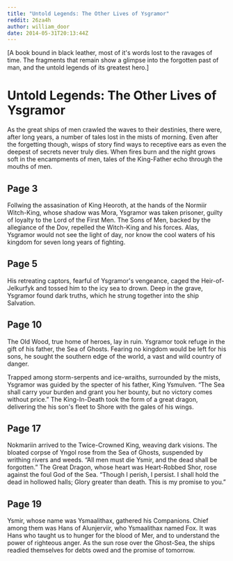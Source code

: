 ```yaml
---
title: "Untold Legends: The Other Lives of Ysgramor"
reddit: 26za4h
author: william_door
date: 2014-05-31T20:13:44Z
---
```


[A book bound in black leather, most of it's words lost to the ravages of time. The fragments that remain show a glimpse into the forgotten past of man, and the untold legends of its greatest hero.]

# Untold Legends: The Other Lives of Ysgramor

As the great ships of men crawled the waves to their destinies, there were, after long years, a number of tales lost in the mists of morning. Even after the forgetting though, wisps of story find ways to receptive ears as even the deepest of secrets never truly dies. When fires burn and the night grows soft in the encampments of men, tales of the King-Father echo through the mouths of men.


## Page 3
Follwing the assasination of King Heoroth, at the hands of the Normiir Witch-King, whose shadow was Mora, Ysgramor was taken prisoner, guilty of loyalty to the Lord of the First Men. The Sons of Men, backed by the allegiance of the Dov, repelled the Witch-King and his forces. Alas, Ysgramor would not see the light of day, nor know the cool waters of his kingdom for seven long years of fighting.


## Page 5
His retreating captors, fearful of Ysgramor's vengeance, caged the Heir-of-Jelkurfyk and tossed him to the icy sea to drown. Deep in the grave, Ysgramor found dark truths, which he strung together into the ship Salvation.


## Page 10
The Old Wood, true home of heroes, lay in ruin. Ysgramor took refuge in the gift of his father, the Sea of Ghosts. Fearing no kingdom would be left for his sons, he sought the southern edge of the world, a vast and wild country of danger.

Trapped among storm-serpents and ice-wraiths, surrounded by the mists, Ysgramor was guided by the specter of his father, King Ysmulven. “The Sea shall carry your burden and grant you her bounty, but no victory comes without price.” The King-In-Death took the form of a great dragon, delivering the his son's fleet to Shore with the gales of his wings.


## Page 17
Nokmariin arrived to the Twice-Crowned King, weaving dark visions. The bloated corpse of Yngol rose from the Sea of Ghosts, suspended by writhing rivers and weeds. “All men must die Ysmir, and the dead shall be forgotten.” The Great Dragon, whose heart was Heart-Robbed Shor, rose against the foul God of the Sea. “Though I perish, I persist. I shall hold the dead in hollowed halls; Glory greater than death. This is my promise to you.”


## Page 19
Ysmir, whose name was Ysmaalithax, gathered his Companions. Chief among them was Hans of Alunjerviir, who Ysmaalithax named Fox. It was Hans who taught us to hunger for the blood of Mer, and to understand the power of righteous anger. As the sun rose over the Ghost-Sea, the ships readied themselves for debts owed and the promise of tomorrow.
